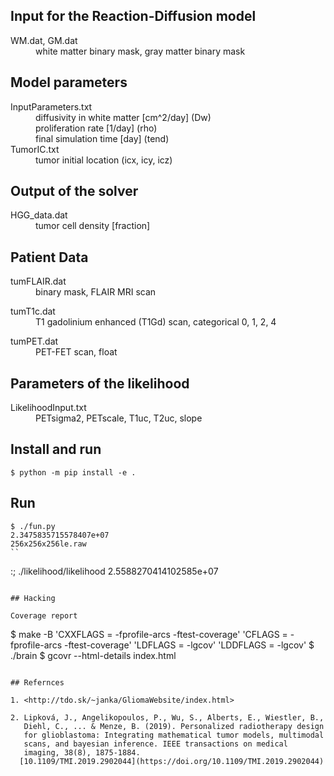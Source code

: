 ## Input for the Reaction-Diffusion model
<dl>
  <dt>WM.dat, GM.dat</dt>
  <dd>white matter binary mask, gray matter binary mask</dd>
</dl>

## Model parameters
<dl>
  <dt>InputParameters.txt</dt>
  <dd> diffusivity in white matter [cm^2/day] (Dw) <br>
       proliferation rate [1/day] (rho) <br>
       final simulation time [day] (tend)
  </dd>

  <dt>TumorIC.txt</dt>
  <dd>tumor initial location (icx, icy, icz)</dd>
</dl>

## Output of the solver
<dl>
  <dt>HGG_data.dat</dt>
  <dd>tumor cell density [fraction]</dd>
</dl>

## Patient Data
<dl>
  <dt>tumFLAIR.dat</dt>
  <dd>binary mask, FLAIR MRI scan</dd>
</dl>

<dl>
  <dt>tumT1c.dat</dt>
  <dd>T1 gadolinium enhanced (T1Gd) scan, categorical 0, 1, 2, 4</dd>
</dl>

<dl>
  <dt>tumPET.dat</dt>
  <dd>PET-FET scan, float</dd>
</dl>


## Parameters of the likelihood
<dl>
  <dt>LikelihoodInput.txt</dt>
  <dd>PETsigma2, PETscale, T1uc, T2uc, slope</dd>
</dl>

## Install and run

```
$ python -m pip install -e .
```

## Run

```
$ ./fun.py
2.3475835715578407e+07
256x256x256le.raw
``

```
:; ./likelihood/likelihood
2.5588270414102585e+07
```

## Hacking

Coverage report
```
$ make -B 'CXXFLAGS = -fprofile-arcs -ftest-coverage' 'CFLAGS = -fprofile-arcs -ftest-coverage' 'LDFLAGS = -lgcov' 'LDDFLAGS = -lgcov'
$ ./brain
$ gcovr --html-details index.html
```

## Refernces

1. <http://tdo.sk/~janka/GliomaWebsite/index.html>

2. Lipková, J., Angelikopoulos, P., Wu, S., Alberts, E., Wiestler, B.,
   Diehl, C., ... & Menze, B. (2019). Personalized radiotherapy design
   for glioblastoma: Integrating mathematical tumor models, multimodal
   scans, and bayesian inference. IEEE transactions on medical
   imaging, 38(8), 1875-1884.
  [10.1109/TMI.2019.2902044](https://doi.org/10.1109/TMI.2019.2902044)
